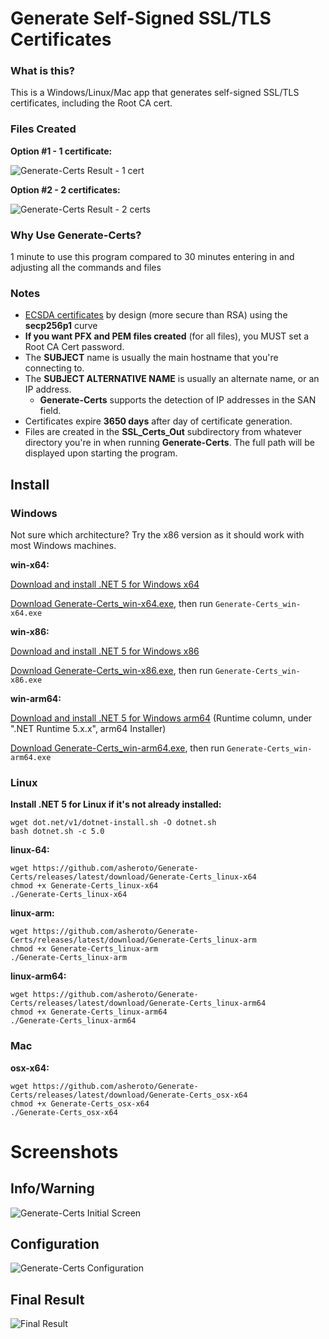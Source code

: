 

# Generate Self-Signed SSL/TLS Certificates

### What is this?
This is a Windows/Linux/Mac app that generates self-signed SSL/TLS certificates, including the Root CA cert.

### Files Created

**Option #1 - 1 certificate:**

![Generate-Certs Result - 1 cert](https://github.com/asheroto/Generate-Certs/blob/master/screenshots/4.png)

**Option #2 - 2 certificates:**

![Generate-Certs Result - 2 certs](https://github.com/asheroto/Generate-Certs/blob/master/screenshots/5.png)

### Why Use Generate-Certs?
1 minute to use this program compared to 30 minutes entering in and adjusting all the commands and files

### Notes

- [ECSDA certificates](https://blog.cloudflare.com/ecdsa-the-digital-signature-algorithm-of-a-better-internet/) by design (more secure than RSA) using the **secp256p1** curve
- **If you want PFX and PEM files created** (for all files), you MUST set a Root CA Cert password.
- The **SUBJECT** name is usually the main hostname that you're connecting to.
- The **SUBJECT ALTERNATIVE NAME** is usually an alternate name, or an IP address.
	- **Generate-Certs** supports the detection of IP addresses in the SAN field.
- Certificates expire **3650 days** after day of certificate generation.
- Files are created in the **SSL_Certs_Out** subdirectory from whatever directory you're in when running **Generate-Certs**.  The full path will be displayed upon starting the program.

## Install

### Windows

Not sure which architecture? Try the x86 version as it should work with most Windows machines.

**win-x64:**

[Download and install .NET 5 for Windows x64](https://dotnet.microsoft.com/download/dotnet/current/runtime)

[Download Generate-Certs_win-x64.exe](<https://github.com/asheroto/Generate-Certs/releases/latest/download/Generate-Certs_win-x64.exe>), then run `Generate-Certs_win-x64.exe`

**win-x86:**

[Download and install .NET 5 for Windows x86](https://dotnet.microsoft.com/download/dotnet/current/runtime)

[Download Generate-Certs_win-x86.exe](<https://github.com/asheroto/Generate-Certs/releases/latest/download/Generate-Certs_win-x86.exe>), then run `Generate-Certs_win-x86.exe`

**win-arm64:**

[Download and install .NET 5 for Windows arm64](https://dotnet.microsoft.com/download/dotnet/5.0) (Runtime column, under ".NET Runtime 5.x.x", arm64  Installer)

[Download Generate-Certs_win-arm64.exe](<https://github.com/asheroto/Generate-Certs/releases/latest/download/Generate-Certs_win-arm64.exe>), then run `Generate-Certs_win-arm64.exe`

### Linux

**Install .NET 5 for Linux if it's not already installed:**
```
wget dot.net/v1/dotnet-install.sh -O dotnet.sh
bash dotnet.sh -c 5.0
```

**linux-64:**
```
wget https://github.com/asheroto/Generate-Certs/releases/latest/download/Generate-Certs_linux-x64
chmod +x Generate-Certs_linux-x64
./Generate-Certs_linux-x64
```

**linux-arm:**
```
wget https://github.com/asheroto/Generate-Certs/releases/latest/download/Generate-Certs_linux-arm
chmod +x Generate-Certs_linux-arm
./Generate-Certs_linux-arm
```

**linux-arm64:**
```
wget https://github.com/asheroto/Generate-Certs/releases/latest/download/Generate-Certs_linux-arm64
chmod +x Generate-Certs_linux-arm64
./Generate-Certs_linux-arm64
```

### Mac

**osx-x64:**
```
wget https://github.com/asheroto/Generate-Certs/releases/latest/download/Generate-Certs_osx-x64
chmod +x Generate-Certs_osx-x64
./Generate-Certs_osx-x64
```


# Screenshots

## Info/Warning
![Generate-Certs Initial Screen](https://github.com/asheroto/Generate-Certs/blob/master/screenshots/1.png)

## Configuration
![Generate-Certs Configuration](https://github.com/asheroto/Generate-Certs/blob/master/screenshots/2.png)

## Final Result
![Final Result](https://github.com/asheroto/Generate-Certs/blob/master/screenshots/3.png)
